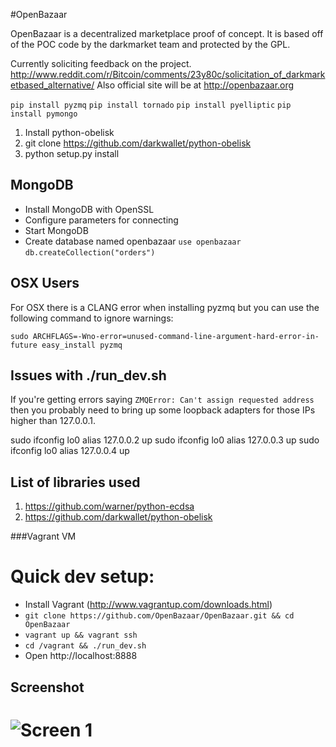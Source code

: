 #OpenBazaar

OpenBazaar is a decentralized marketplace proof of concept. It is based off of the POC code by the darkmarket team and protected by the GPL.

Currently soliciting feedback on the project. http://www.reddit.com/r/Bitcoin/comments/23y80c/solicitation_of_darkmarketbased_alternative/
Also official site will be at http://openbazaar.org

`pip install pyzmq`
`pip install tornado`
`pip install pyelliptic`
`pip install pymongo`

1. Install python-obelisk
2. git clone https://github.com/darkwallet/python-obelisk
3. python setup.py install


## MongoDB
- Install MongoDB with OpenSSL
- Configure parameters for connecting 
- Start MongoDB 
- Create database named openbazaar
`use openbazaar`
`db.createCollection("orders")`

## OSX Users

For OSX there is a CLANG error when installing pyzmq but you can use the following command to ignore warnings:

`sudo ARCHFLAGS=-Wno-error=unused-command-line-argument-hard-error-in-future easy_install pyzmq`

## Issues with ./run_dev.sh
If you're getting errors saying `ZMQError: Can't assign requested address` then you probably need to bring up some loopback adapters for those 
IPs higher than 127.0.0.1.

sudo ifconfig lo0 alias 127.0.0.2 up
sudo ifconfig lo0 alias 127.0.0.3 up
sudo ifconfig lo0 alias 127.0.0.4 up

## List of libraries used
1. https://github.com/warner/python-ecdsa
2. https://github.com/darkwallet/python-obelisk

###Vagrant VM

# Quick dev setup:
- Install Vagrant (http://www.vagrantup.com/downloads.html)
- `git clone https://github.com/OpenBazaar/OpenBazaar.git && cd OpenBazaar`
- `vagrant up && vagrant ssh`
- `cd /vagrant && ./run_dev.sh`
- Open http://localhost:8888


## Screenshot

![Screen 1](http://i.imgur.com/PaemnhJ.png)
=======


